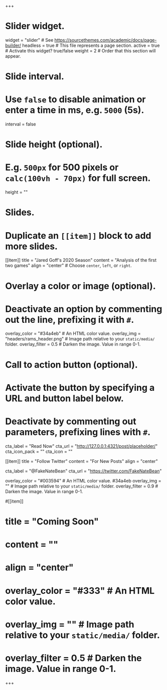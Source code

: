 +++
# Slider widget.
widget = "slider"  # See https://sourcethemes.com/academic/docs/page-builder/
headless = true  # This file represents a page section.
active = true  # Activate this widget? true/false
weight = 2  # Order that this section will appear.

# Slide interval.
# Use `false` to disable animation or enter a time in ms, e.g. `5000` (5s).
interval = false

# Slide height (optional).
# E.g. `500px` for 500 pixels or `calc(100vh - 70px)` for full screen.
height = ""

# Slides.
# Duplicate an `[[item]]` block to add more slides.
[[item]]
  title = "Jared Goff's 2020 Season"
  content = "Analysis of the first two games"
  align = "center"  # Choose `center`, `left`, or `right`.

  # Overlay a color or image (optional).
  #   Deactivate an option by commenting out the line, prefixing it with `#`.
  overlay_color = "#34a4eb"  # An HTML color value.
  overlay_img = "headers/rams_header.png"  # Image path relative to your `static/media/` folder.
  overlay_filter = 0.5  # Darken the image. Value in range 0-1.

  # Call to action button (optional).
  #   Activate the button by specifying a URL and button label below.
  #   Deactivate by commenting out parameters, prefixing lines with `#`.
  cta_label = "Read Now"
  cta_url = "http://127.0.0.1:4321/post/placeholder/"
  cta_icon_pack = ""
  cta_icon = ""

[[item]]
  title = "Follow Twitter"
  content = "For New Posts"
  align = "center"
  
  cta_label = "@FakeNateBean"
  cta_url = "https://twitter.com/FakeNateBean"

  overlay_color = "#003594"  # An HTML color value. #34a4eb
  overlay_img = ""  # Image path relative to your `static/media/` folder.
  overlay_filter = 0.9  # Darken the image. Value in range 0-1.

#[[item]]
#  title = "Coming Soon"
#  content = ""
#  align = "center"
#
#  overlay_color = "#333"  # An HTML color value.
#  overlay_img = ""  # Image path relative to your `static/media/` folder.
#  overlay_filter = 0.5  # Darken the image. Value in range 0-1.
+++
